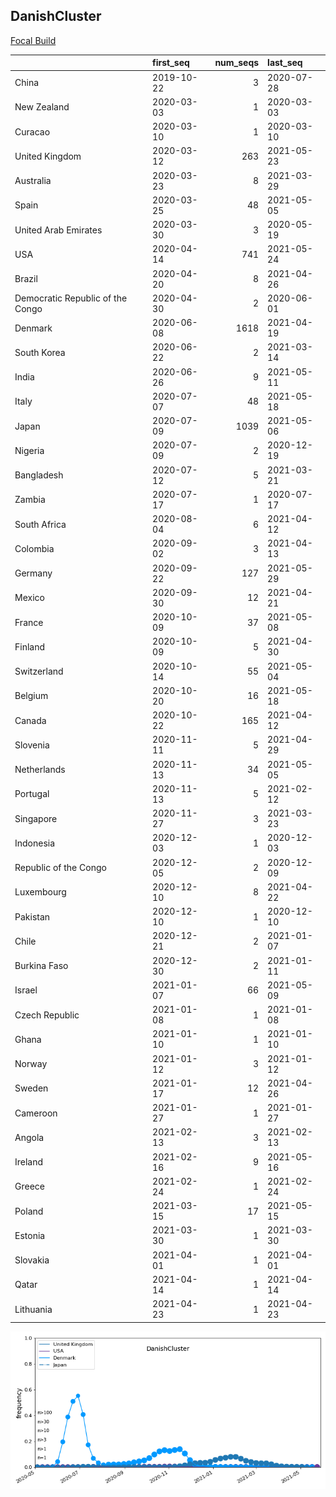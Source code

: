 

## DanishCluster
[Focal Build](https://nextstrain.org/groups/neherlab/ncov/DanishCluster?f_country=Denmark)

|                                  | first_seq   |   num_seqs | last_seq   |
|:---------------------------------|:------------|-----------:|:-----------|
| China                            | 2019-10-22  |          3 | 2020-07-28 |
| New Zealand                      | 2020-03-03  |          1 | 2020-03-03 |
| Curacao                          | 2020-03-10  |          1 | 2020-03-10 |
| United Kingdom                   | 2020-03-12  |        263 | 2021-05-23 |
| Australia                        | 2020-03-23  |          8 | 2021-03-29 |
| Spain                            | 2020-03-25  |         48 | 2021-05-05 |
| United Arab Emirates             | 2020-03-30  |          3 | 2020-05-19 |
| USA                              | 2020-04-14  |        741 | 2021-05-24 |
| Brazil                           | 2020-04-20  |          8 | 2021-04-26 |
| Democratic Republic of the Congo | 2020-04-30  |          2 | 2020-06-01 |
| Denmark                          | 2020-06-08  |       1618 | 2021-04-19 |
| South Korea                      | 2020-06-22  |          2 | 2021-03-14 |
| India                            | 2020-06-26  |          9 | 2021-05-11 |
| Italy                            | 2020-07-07  |         48 | 2021-05-18 |
| Japan                            | 2020-07-09  |       1039 | 2021-05-06 |
| Nigeria                          | 2020-07-09  |          2 | 2020-12-19 |
| Bangladesh                       | 2020-07-12  |          5 | 2021-03-21 |
| Zambia                           | 2020-07-17  |          1 | 2020-07-17 |
| South Africa                     | 2020-08-04  |          6 | 2021-04-12 |
| Colombia                         | 2020-09-02  |          3 | 2021-04-13 |
| Germany                          | 2020-09-22  |        127 | 2021-05-29 |
| Mexico                           | 2020-09-30  |         12 | 2021-04-21 |
| France                           | 2020-10-09  |         37 | 2021-05-08 |
| Finland                          | 2020-10-09  |          5 | 2021-04-30 |
| Switzerland                      | 2020-10-14  |         55 | 2021-05-04 |
| Belgium                          | 2020-10-20  |         16 | 2021-05-18 |
| Canada                           | 2020-10-22  |        165 | 2021-04-12 |
| Slovenia                         | 2020-11-11  |          5 | 2021-04-29 |
| Netherlands                      | 2020-11-13  |         34 | 2021-05-05 |
| Portugal                         | 2020-11-13  |          5 | 2021-02-12 |
| Singapore                        | 2020-11-27  |          3 | 2021-03-23 |
| Indonesia                        | 2020-12-03  |          1 | 2020-12-03 |
| Republic of the Congo            | 2020-12-05  |          2 | 2020-12-09 |
| Luxembourg                       | 2020-12-10  |          8 | 2021-04-22 |
| Pakistan                         | 2020-12-10  |          1 | 2020-12-10 |
| Chile                            | 2020-12-21  |          2 | 2021-01-07 |
| Burkina Faso                     | 2020-12-30  |          2 | 2021-01-11 |
| Israel                           | 2021-01-07  |         66 | 2021-05-09 |
| Czech Republic                   | 2021-01-08  |          1 | 2021-01-08 |
| Ghana                            | 2021-01-10  |          1 | 2021-01-10 |
| Norway                           | 2021-01-12  |          3 | 2021-01-12 |
| Sweden                           | 2021-01-17  |         12 | 2021-04-26 |
| Cameroon                         | 2021-01-27  |          1 | 2021-01-27 |
| Angola                           | 2021-02-13  |          3 | 2021-02-13 |
| Ireland                          | 2021-02-16  |          9 | 2021-05-16 |
| Greece                           | 2021-02-24  |          1 | 2021-02-24 |
| Poland                           | 2021-03-15  |         17 | 2021-05-15 |
| Estonia                          | 2021-03-30  |          1 | 2021-03-30 |
| Slovakia                         | 2021-04-01  |          1 | 2021-04-01 |
| Qatar                            | 2021-04-14  |          1 | 2021-04-14 |
| Lithuania                        | 2021-04-23  |          1 | 2021-04-23 |

![Overall trends DanishCluster](/overall_trends_figures/overall_trends_DanishCluster.png)